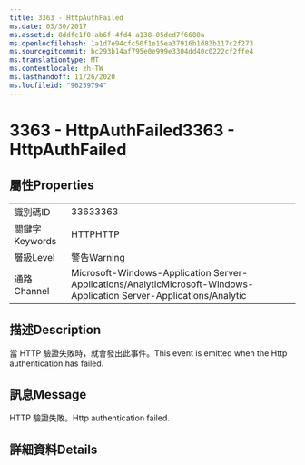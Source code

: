 ```yaml
---
title: 3363 - HttpAuthFailed
ms.date: 03/30/2017
ms.assetid: 8ddfc1f0-ab6f-4fd4-a138-05ded7f6680a
ms.openlocfilehash: 1a1d7e94cfc50f1e15ea37916b1d83b117c2f273
ms.sourcegitcommit: bc293b14af795e0e999e3304dd40c0222cf2ffe4
ms.translationtype: MT
ms.contentlocale: zh-TW
ms.lasthandoff: 11/26/2020
ms.locfileid: "96259794"
---
```

# <a name="3363---httpauthfailed"></a><span data-ttu-id="e5be5-102">3363 - HttpAuthFailed</span><span class="sxs-lookup"><span data-stu-id="e5be5-102">3363 - HttpAuthFailed</span></span>

## <a name="properties"></a><span data-ttu-id="e5be5-103">屬性</span><span class="sxs-lookup"><span data-stu-id="e5be5-103">Properties</span></span>  
  
|||  
|-|-|  
|<span data-ttu-id="e5be5-104">識別碼</span><span class="sxs-lookup"><span data-stu-id="e5be5-104">ID</span></span>|<span data-ttu-id="e5be5-105">3363</span><span class="sxs-lookup"><span data-stu-id="e5be5-105">3363</span></span>|  
|<span data-ttu-id="e5be5-106">關鍵字</span><span class="sxs-lookup"><span data-stu-id="e5be5-106">Keywords</span></span>|<span data-ttu-id="e5be5-107">HTTP</span><span class="sxs-lookup"><span data-stu-id="e5be5-107">HTTP</span></span>|  
|<span data-ttu-id="e5be5-108">層級</span><span class="sxs-lookup"><span data-stu-id="e5be5-108">Level</span></span>|<span data-ttu-id="e5be5-109">警告</span><span class="sxs-lookup"><span data-stu-id="e5be5-109">Warning</span></span>|  
|<span data-ttu-id="e5be5-110">通路</span><span class="sxs-lookup"><span data-stu-id="e5be5-110">Channel</span></span>|<span data-ttu-id="e5be5-111">Microsoft-Windows-Application Server-Applications/Analytic</span><span class="sxs-lookup"><span data-stu-id="e5be5-111">Microsoft-Windows-Application Server-Applications/Analytic</span></span>|  
  
## <a name="description"></a><span data-ttu-id="e5be5-112">描述</span><span class="sxs-lookup"><span data-stu-id="e5be5-112">Description</span></span>  

 <span data-ttu-id="e5be5-113">當 HTTP 驗證失敗時，就會發出此事件。</span><span class="sxs-lookup"><span data-stu-id="e5be5-113">This event is emitted when the Http authentication has failed.</span></span>  
  
## <a name="message"></a><span data-ttu-id="e5be5-114">訊息</span><span class="sxs-lookup"><span data-stu-id="e5be5-114">Message</span></span>  

 <span data-ttu-id="e5be5-115">HTTP 驗證失敗。</span><span class="sxs-lookup"><span data-stu-id="e5be5-115">Http authentication failed.</span></span>  
  
## <a name="details"></a><span data-ttu-id="e5be5-116">詳細資料</span><span class="sxs-lookup"><span data-stu-id="e5be5-116">Details</span></span>
